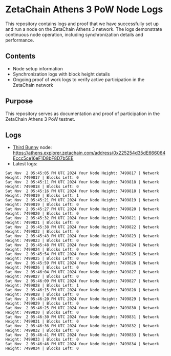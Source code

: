 # ZetaChain Athens 3 PoW Node Logs
This repository contains logs and proof that we have successfully set up and run a node on the ZetaChain Athens 3 network. The logs demonstrate continuous node operation, including synchronization details and performance.

## Contents
- Node setup information
- Synchronization logs with block height details
- Ongoing proof of work logs to verify active participation in the ZetaChain network

## Purpose
This repository serves as documentation and proof of participation in the ZetaChain Athens 3 PoW testnet.

## Logs

- [Third Bunny](https://thirdbunny.xyz/) node: https://athens.explorer.zetachain.com/address/0x225254d35dE666064Eccc5ce16eF1D8bF8D7b5EE
- Latest logs:
```
Sat Nov  2 05:45:05 PM UTC 2024 Your Node Height: 7499817 | Network Height: 7499817 | Blocks Left: 0
Sat Nov  2 05:45:11 PM UTC 2024 Your Node Height: 7499818 | Network Height: 7499818 | Blocks Left: 0
Sat Nov  2 05:45:16 PM UTC 2024 Your Node Height: 7499818 | Network Height: 7499819 | Blocks Left: 1
Sat Nov  2 05:45:21 PM UTC 2024 Your Node Height: 7499819 | Network Height: 7499819 | Blocks Left: 0
Sat Nov  2 05:45:27 PM UTC 2024 Your Node Height: 7499820 | Network Height: 7499820 | Blocks Left: 0
Sat Nov  2 05:45:32 PM UTC 2024 Your Node Height: 7499821 | Network Height: 7499821 | Blocks Left: 0
Sat Nov  2 05:45:38 PM UTC 2024 Your Node Height: 7499822 | Network Height: 7499822 | Blocks Left: 0
Sat Nov  2 05:45:43 PM UTC 2024 Your Node Height: 7499823 | Network Height: 7499823 | Blocks Left: 0
Sat Nov  2 05:45:48 PM UTC 2024 Your Node Height: 7499824 | Network Height: 7499824 | Blocks Left: 0
Sat Nov  2 05:45:54 PM UTC 2024 Your Node Height: 7499825 | Network Height: 7499825 | Blocks Left: 0
Sat Nov  2 05:45:59 PM UTC 2024 Your Node Height: 7499826 | Network Height: 7499826 | Blocks Left: 0
Sat Nov  2 05:46:04 PM UTC 2024 Your Node Height: 7499827 | Network Height: 7499827 | Blocks Left: 0
Sat Nov  2 05:46:09 PM UTC 2024 Your Node Height: 7499827 | Network Height: 7499828 | Blocks Left: 1
Sat Nov  2 05:46:15 PM UTC 2024 Your Node Height: 7499828 | Network Height: 7499828 | Blocks Left: 0
Sat Nov  2 05:46:20 PM UTC 2024 Your Node Height: 7499829 | Network Height: 7499829 | Blocks Left: 0
Sat Nov  2 05:46:25 PM UTC 2024 Your Node Height: 7499830 | Network Height: 7499830 | Blocks Left: 0
Sat Nov  2 05:46:30 PM UTC 2024 Your Node Height: 7499831 | Network Height: 7499831 | Blocks Left: 0
Sat Nov  2 05:46:36 PM UTC 2024 Your Node Height: 7499832 | Network Height: 7499832 | Blocks Left: 0
Sat Nov  2 05:46:41 PM UTC 2024 Your Node Height: 7499833 | Network Height: 7499833 | Blocks Left: 0
Sat Nov  2 05:46:46 PM UTC 2024 Your Node Height: 7499834 | Network Height: 7499834 | Blocks Left: 0
```
